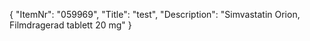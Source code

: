 {
  "ItemNr": "059969",
  "Title": "test",
  "Description": "Simvastatin Orion, Filmdragerad tablett 20 mg"
}